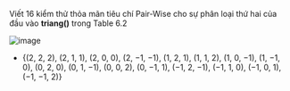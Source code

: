 Viết 16 kiểm thử thỏa mãn tiêu chí Pair-Wise cho sự phân loại thứ hai của đầu vào **triang()** trong Table 6.2

![image](https://user-images.githubusercontent.com/48431650/95005410-49199480-0622-11eb-863d-fa47cee36eb0.png)

* {(2, 2, 2),
(2, 1, 1),
(2, 0, 0),
(2, −1, −1),
(1, 2, 1),
(1, 1, 2),
(1, 0, −1),
(1, −1, 0),
(0, 2, 0),
(0, 1, −1),
(0, 0, 2),
(0, −1, 1),
(−1, 2, −1),
(−1, 1, 0),
(−1, 0, 1),
(−1, −1, 2)}